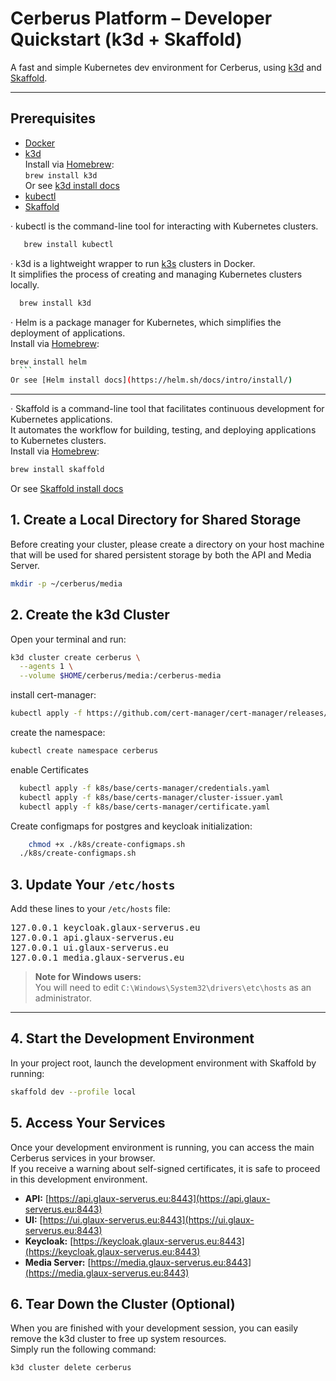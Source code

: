 # Cerberus Platform – Developer Quickstart (k3d + Skaffold)

A fast and simple Kubernetes dev environment for Cerberus, using [k3d](https://k3d.io/) and [Skaffold](https://skaffold.dev/).

---

## Prerequisites

- [Docker](https://www.docker.com/)
- [k3d](https://k3d.io/)  
  Install via [Homebrew](https://brew.sh/):  
  `brew install k3d`  
  Or see [k3d install docs](https://k3d.io/#installation/)
- [kubectl](https://kubernetes.io/docs/tasks/tools/)
- [Skaffold](https://skaffold.dev/docs/install/)

· kubectl is the command-line tool for interacting with Kubernetes clusters.
```bash
   brew install kubectl 
```

· k3d is a lightweight wrapper to run [k3s](https://k3s.io/) clusters in Docker.  
  It simplifies the process of creating and managing Kubernetes clusters locally.
```bash 
  brew install k3d
```

· Helm is a package manager for Kubernetes, which simplifies the deployment of applications.  
  Install via [Homebrew](https://brew.sh/):  
  ```bash 
  brew install helm
    ```
  Or see [Helm install docs](https://helm.sh/docs/intro/install/)
  ````
---

· Skaffold is a command-line tool that facilitates continuous development for Kubernetes applications.  
  It automates the workflow for building, testing, and deploying applications to Kubernetes clusters.  
  Install via [Homebrew](https://brew.sh/):  
  ```bash
  brew install skaffold
  ```
  Or see [Skaffold install docs](https://skaffold.dev/docs/install/)

## 1. Create a Local Directory for Shared Storage

Before creating your cluster, please create a directory on your host machine that will be used for shared persistent storage by both the API and Media Server.

```bash
mkdir -p ~/cerberus/media 
```

## 2. Create the k3d Cluster

Open your terminal and run:

```bash
k3d cluster create cerberus \
  --agents 1 \
  --volume $HOME/cerberus/media:/cerberus-media
```

install cert-manager:

```bash
kubectl apply -f https://github.com/cert-manager/cert-manager/releases/download/v1.15.0/cert-manager.yaml
```

create the namespace:

```bash
kubectl create namespace cerberus
```

enable Certificates

```bash
  kubectl apply -f k8s/base/certs-manager/credentials.yaml 
  kubectl apply -f k8s/base/certs-manager/cluster-issuer.yaml
  kubectl apply -f k8s/base/certs-manager/certificate.yaml
```

Create configmaps for postgres and keycloak initialization:

```bash
    chmod +x ./k8s/create-configmaps.sh
  ./k8s/create-configmaps.sh
````

## 3. Update Your `/etc/hosts`

Add these lines to your `/etc/hosts` file:

<pre>
127.0.0.1 keycloak.glaux-serverus.eu
127.0.0.1 api.glaux-serverus.eu
127.0.0.1 ui.glaux-serverus.eu
127.0.0.1 media.glaux-serverus.eu
</pre>

> **Note for Windows users:**  
> You will need to edit `C:\Windows\System32\drivers\etc\hosts` as an administrator.

---

## 4. Start the Development Environment

In your project root, launch the development environment with Skaffold by running:

```bash
skaffold dev --profile local
```

## 5. Access Your Services

Once your development environment is running, you can access the main Cerberus services in your browser.  
If you receive a warning about self-signed certificates, it is safe to proceed in this development environment.

- **API:** [https://api.glaux-serverus.eu:8443](https://api.glaux-serverus.eu:8443)
- **UI:** [https://ui.glaux-serverus.eu:8443](https://ui.glaux-serverus.eu:8443)
- **Keycloak:** [https://keycloak.glaux-serverus.eu:8443](https://keycloak.glaux-serverus.eu:8443)
- **Media Server:** [https://media.glaux-serverus.eu:8443](https://media.glaux-serverus.eu:8443)

## 6. Tear Down the Cluster (Optional)

When you are finished with your development session, you can easily remove the k3d cluster to free up system resources.  
Simply run the following command:

```bash
k3d cluster delete cerberus
```